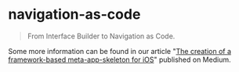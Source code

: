 # navigation-as-code

> From Interface Builder to Navigation as Code.

Some more information can be found in our article "[The creation of a framework-based meta-app-skeleton for iOS](https://medium.com/immundiagnostik/the-creation-of-a-framework-based-meta-app-skeleton-for-ios-27f0731919bb)" published on Medium.
